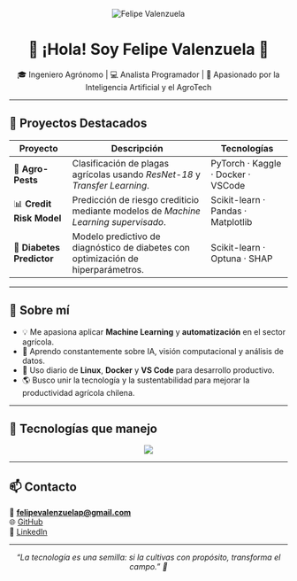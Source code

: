 <!-- Banner principal -->
<p align="center">
  <img src="https://img.shields.io/badge/Felipe%20Valenzuela%20P.-Ingeniero%20Agrónomo%20%7C%20Analista%20Programador-green?style=for-the-badge&logo=python&logoColor=white" alt="Felipe Valenzuela">
</p>

<h1 align="center">🌾 ¡Hola! Soy Felipe Valenzuela 👋</h1>

<p align="center">
  🎓 Ingeniero Agrónomo | 💻 Analista Programador | 🤖 Apasionado por la Inteligencia Artificial y el AgroTech  
</p>

---

## 🚀 Proyectos Destacados

| Proyecto | Descripción | Tecnologías |
|-----------|--------------|--------------|
| 🐝 **Agro-Pests** | Clasificación de plagas agrícolas usando *ResNet-18* y *Transfer Learning*. | PyTorch · Kaggle · Docker · VSCode |
| 📊 **Credit Risk Model** | Predicción de riesgo crediticio mediante modelos de *Machine Learning supervisado*. | Scikit-learn · Pandas · Matplotlib |
| 💉 **Diabetes Predictor** | Modelo predictivo de diagnóstico de diabetes con optimización de hiperparámetros. | Scikit-learn · Optuna · SHAP |

---

## 🌱 Sobre mí

- 💡 Me apasiona aplicar **Machine Learning** y **automatización** en el sector agrícola.  
- 🧠 Aprendo constantemente sobre IA, visión computacional y análisis de datos.  
- 🐧 Uso diario de **Linux**, **Docker** y **VS Code** para desarrollo productivo.  
- 🌎 Busco unir la tecnología y la sustentabilidad para mejorar la productividad agrícola chilena.

---

## 🧰 Tecnologías que manejo

<p align="center">
  <img src="https://skillicons.dev/icons?i=python,pytorch,tensorflow,sklearn,docker,postgresql,linux,java,vscode,github&theme=dark" />
</p>

---

## 📫 Contacto

📧 **felipevalenzuelap@gmail.com**  
🌐 [GitHub](https://github.com/Felipe713)  
🔗 [LinkedIn](https://www.linkedin.com/in/felipe-valenzuela-p/)  

---

<p align="center">
  <em>“La tecnología es una semilla: si la cultivas con propósito, transforma el campo.” 🌾</em>
</p>
